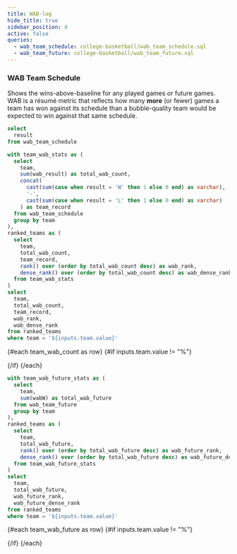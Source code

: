 ```yaml
---
title: WAB-log
hide_title: true
sidebar_position: 4
active: false
queries: 
  - wab_team_schedule: college-basketball/wab_team_schedule.sql
  - wab_team_future: college-basketball/wab_team_future.sql
---
```


### WAB Team Schedule 

Shows the wins-above-baseline for any played games or future games. WAB is a résumé metric that reflects how many **more** (or fewer) games a team has won against its schedule than a bubble-quality team would be expected to win against that same schedule.

```sql result_filter
select 
  result
from wab_team_schedule
```

<Tabs id="played-games">
    <Tab label="Played">
    

<Dropdown data={wab_team_schedule} name=team value=team defaultValue="%">
  <DropdownOption value="%" valueLabel="Team"/>
</Dropdown>

<Dropdown name=result_filter title="Result" >
    <DropdownOption valueLabel ="All" value ="%" default/>
    <DropdownOption valueLabel = "Win" value ="W" />
    <DropdownOption valueLabel = "Loss" value ="L" />
</Dropdown>

<Dropdown name=quad_filter title="Quadrant" >
    <DropdownOption valueLabel ="All" value ="%" default/>
    <DropdownOption valueLabel = "Q1" value ="Q1" />
    <DropdownOption valueLabel = "Q2" value ="Q2" />
    <DropdownOption valueLabel = "Q3" value ="Q3" />
    <DropdownOption valueLabel = "Q4" value ="Q4" />
</Dropdown>

```sql team_wab_count
with team_wab_stats as (
  select 
    team,
    sum(wab_result) as total_wab_count,
    concat(
      cast(sum(case when result = 'W' then 1 else 0 end) as varchar),
      '-',
      cast(sum(case when result = 'L' then 1 else 0 end) as varchar)
    ) as team_record
  from wab_team_schedule
  group by team
),
ranked_teams as (
  select 
    team,
    total_wab_count,
    team_record,
    rank() over (order by total_wab_count desc) as wab_rank,
    dense_rank() over (order by total_wab_count desc) as wab_dense_rank
  from team_wab_stats
)
select 
  team,
  total_wab_count,
  team_record,
  wab_rank,
  wab_dense_rank
from ranked_teams
where team = '${inputs.team.value}'
```

{#each team_wab_count as row}
{#if inputs.team.value != "%"}

<BigValue
  data={row}
  value=team_record
  title="W-L"
  fmt='#'
/>


<BigValue
  data={row}
  value=total_wab_count
  title="WAB"
  fmt='num2'
/>

<BigValue
  data={row}
  value=wab_dense_rank
  title="WAB Rank"
  fmt='#'
/>

{/if}
{/each}

<DataTable data={wab_team_schedule} rows=10 search=true rowNumbers=true>
  <Column id=team title="Team"/>
  <Column id=wab_result contentType=delta fmt=num2 title="WAB +/-"/>
  <Column id=opp title="Opponent"/>
  <Column id=score_sentence contentType=colorscale title="Result"/>
  <Column id=location title="Location"/>
  <Column id=quad title="Quad"/>
  <Column id=date fmt=m/d/y title="Date"/>
</DataTable>

</Tab>


<Tab label="Scheduled">
        
<Dropdown data={wab_team_future} name=team value=team defaultValue="North Carolina">
  <DropdownOption value="%" valueLabel="Team"/>
</Dropdown>


<Dropdown name=quad_filter title="Quadrant" >
    <DropdownOption valueLabel ="All" value ="%" default/>
    <DropdownOption valueLabel = "Q1" value ="Q1" />
    <DropdownOption valueLabel = "Q2" value ="Q2" />
    <DropdownOption valueLabel = "Q3" value ="Q3" />
    <DropdownOption valueLabel = "Q4" value ="Q4" />
</Dropdown>



```sql team_wab_future
with team_wab_future_stats as (
  select 
    team,
    sum(wabW) as total_wab_future
  from wab_team_future
  group by team
),
ranked_teams as (
  select 
    team,
    total_wab_future,
    rank() over (order by total_wab_future desc) as wab_future_rank,
    dense_rank() over (order by total_wab_future desc) as wab_future_dense_rank
  from team_wab_future_stats
)
select 
  team,
  total_wab_future,
  wab_future_rank,
  wab_future_dense_rank
from ranked_teams
where team = '${inputs.team.value}'
```

{#each team_wab_future as row}
{#if inputs.team.value != "%"}

<BigValue
  data={row}
  value=total_wab_future
  title="WAB Opportunity"
  fmt='num2'
/>

<BigValue
  data={row}
  value=wab_future_dense_rank
  title="WAB Opportunity Rank"
  fmt='#'
/>

{/if}
{/each}

<DataTable data={wab_team_future} rows=10 search=true rowNumbers=true>
  <Column id=date fmt=m/d/y title="Date"/>
  <Column id=team title="Team"/>
  <Column id=opp title="Opponent"/>
  <Column id=location title="Location"/>
  <Column id=wabW contentType=delta fmt=num2 title="WAB +"/>
  <Column id=wabL contentType=delta fmt=num2 title="WAB -"/>
  <Column id=quad title="Quad"/>
</DataTable>

</Tab>
</Tabs>
